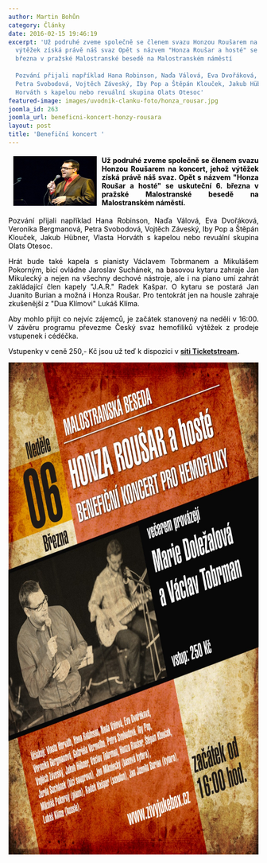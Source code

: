 ```yaml
---
author: Martin Bohůn
category: Články
date: 2016-02-15 19:46:19
excerpt: 'Už podruhé zveme společně se členem svazu Honzou Roušarem na koncert, jehož
  výtěžek získá právě náš svaz Opět s názvem "Honza Roušar a hosté" se uskuteční 6
  března v pražské Malostranské besedě na Malostranském náměstí

  Pozvání přijali například Hana Robinson, Naďa Válová, Eva Dvořáková, Veronika Bergmanová,
  Petra Svobodová, Vojtěch Záveský, Iby Pop a Štěpán Klouček, Jakub Hübner, Vlasta
  Horváth s kapelou nebo revuální skupina Olats Otesoc'
featured-image: images/uvodnik-clanku-foto/honza_rousar.jpg
joomla_id: 263
joomla_url: beneficni-koncert-honzy-rousara
layout: post
title: 'Benefiční koncert '
---
```


<h4 style="text-align: justify;"><img src="images/uvodnik-clanku-foto/honza_rousar.jpg" border="0" alt="Hemofilici" title="Honza Roušar" width="168" height="100" style="float: left; margin-left: 10px; margin-right: 10px;" /><span style="color: #000000;">Už podruhé zveme společně se členem svazu Honzou Roušarem na koncert, jehož výtěžek získá právě náš svaz. Opět s názvem "Honza Roušar a hosté" se uskuteční 6. března v pražské Malostranské besedě na Malostranském náměstí.</span></h4>
<p style="text-align: justify;"><span style="color: #000000;">Pozvání přijali například Hana Robinson, Naďa Válová, Eva Dvořáková, Veronika Bergmanová, Petra Svobodová, Vojtěch Záveský, Iby Pop a Štěpán Klouček, Jakub Hübner, Vlasta Horváth s kapelou nebo revuální skupina Olats Otesoc.</span></p>

<p style="text-align: justify;"><span style="color: #000000;">Hrát bude také kapela s pianisty Václavem Tobrmanem a Mikulášem Pokorným, bicí ovládne Jaroslav Suchánek, na basovou kytaru zahraje Jan Mikulecký a nejen na všechny dechové nástroje, ale i na piano umí zahrát zakládající člen kapely "J.A.R." Radek Kašpar. O kytaru se postará Jan Juanito Burian a možná i Honza Roušar. Pro tentokrát jen na housle zahraje zkušenější z "Dua Klímovi" Lukáš Klíma.</span></p>
<p style="text-align: justify;"><span style="color: #000000;">Aby mohlo přijít co nejvíc zájemců, je začátek stanovený na neděli v 16:00. V závěru programu převezme Český svaz hemofiliků výtěžek z prodeje vstupenek i cédéčka.</span></p>
<p style="text-align: justify;"><span style="color: #000000;">Vstupenky v ceně 250,- Kč jsou už teď k dispozici v <strong><a href="https://www.ts1.cz/tsp/ts1website/vstupenky/honza-rou%C5%A1ar-a-host%C3%A9-benefi%C4%8Dn%C3%AD-koncert-pro-hemofiliky-malostransk%C3%A1-beseda-praha-1036557?tc=CZECHBLUES" title="Benefice hemofilici">síti Ticketstream</a>. </strong></span></p>
<p style="text-align: center;"><span style="color: #000000;"><img src="images/uvodnik-clanku-foto/benefice_honza_rousar.jpg" border="0" alt="Hemofilici" title="Benefiční koncert pro hemofiliky" width="706" height="990" /><br /></span></p>